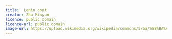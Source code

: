 ```yaml
---
title:  Lenin coat
creator: Zhu Minyun
licence: public domain
licence-url: public domain
image-url: https://upload.wikimedia.org/wikipedia/commons/5/5a/%E8%BA%AB%E7%9D%80%E5%88%97%E5%AE%81%E8%A3%85%E7%9A%84%E5%B0%8F%E5%AD%A6%E6%95%99%E5%B8%88.jpg
---
```

